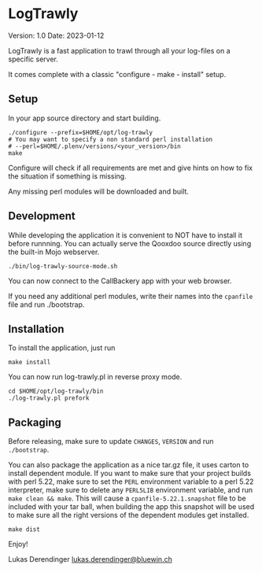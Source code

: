 LogTrawly
===========
Version: 1.0
Date: 2023-01-12

LogTrawly is a fast application to trawl through all your log-files on a specific server.

It comes complete with a classic "configure - make - install" setup.

Setup
-----
In your app source directory and start building.

```console
./configure --prefix=$HOME/opt/log-trawly
# You may want to specify a non standard perl installation
# --perl=$HOME/.plenv/versions/<your_version>/bin
make
```

Configure will check if all requirements are met and give
hints on how to fix the situation if something is missing.

Any missing perl modules will be downloaded and built.

Development
-----------

While developing the application it is convenient to NOT have to install it
before runnning. You can actually serve the Qooxdoo source directly
using the built-in Mojo webserver.

```console
./bin/log-trawly-source-mode.sh
```

You can now connect to the CallBackery app with your web browser.

If you need any additional perl modules, write their names into the `cpanfile`
file and run ./bootstrap.

Installation
------------

To install the application, just run

```console
make install
```

You can now run log-trawly.pl in reverse proxy mode.

```console
cd $HOME/opt/log-trawly/bin
./log-trawly.pl prefork
```

Packaging
---------

Before releasing, make sure to update `CHANGES`, `VERSION` and run
`./bootstrap`.

You can also package the application as a nice tar.gz file, it uses carton to
install dependent module. If you want to make sure that your project builds with perl
5.22, make sure to set the `PERL` environment variable to a perl 5.22
interpreter, make sure to delete any `PERL5LIB` environment variable, and run
`make clean && make`. This will cause a `cpanfile-5.22.1.snapshot` file to be included
with your tar ball, when building the app this snapshot will be used to make sure
all the right versions of the dependent modules get installed.

```console
make dist
```

Enjoy!

Lukas Derendinger <lukas.derendinger@bluewin.ch>
